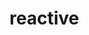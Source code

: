 # reactive 
<script lang="ts" setup>
// 导入函数
// 这里reactive就是接受对象类型数据的参数传入 并返回一个响应式的对象
import { reactive } from 'vue'
// 执行函数 传入一个对象类型的参数 接收变量
const  state = reactive({
  const: 0
})
// 创建一个函数绑定点击事件点击此事件执行上面对象做自曾
const  niHao = () =>{
  state.const++
}
</script>
<template>
<div>
  <!-- 这里括号里的是模板字符串用于渲染 -->
  <button @click="niHao">{{ state.const}}</button>
</div>
</template>